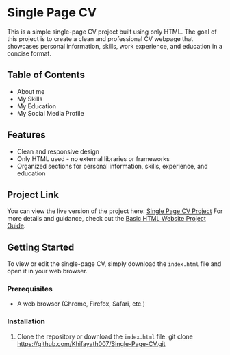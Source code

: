 # Single Page CV

This is a simple single-page CV project built using only HTML. The goal of this project is to create a clean and professional CV webpage that showcases personal information, skills, work experience, and education in a concise format.

## Table of Contents

- About me 
- My Skills
- My Education
- My Social Media Profile
## Features

- Clean and responsive design
- Only HTML used - no external libraries or frameworks
- Organized sections for personal information, skills, experience, and education

## Project Link

You can view the live version of the project here: [Single Page CV Project](https://khifayath007.github.io/Single-Page-CV/)
For more details and guidance, check out the [Basic HTML Website Project Guide](https://roadmap.sh/projects/single-page-cv).

## Getting Started

To view or edit the single-page CV, simply download the `index.html` file and open it in your web browser. 

### Prerequisites

- A web browser (Chrome, Firefox, Safari, etc.)

### Installation

1. Clone the repository or download the `index.html` file.
   git clone https://github.com/Khifayath007/Single-Page-CV.git

